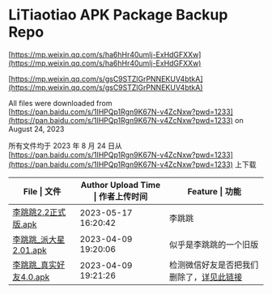 # LiTiaotiao APK Package Backup Repo

[https://mp.weixin.qq.com/s/ha6hHr40umlj-ExHdGFXXw](https://mp.weixin.qq.com/s/ha6hHr40umlj-ExHdGFXXw)

[https://mp.weixin.qq.com/s/gsC9STZlGrPNNEKUV4btkA](https://mp.weixin.qq.com/s/gsC9STZlGrPNNEKUV4btkA)

All files were downloaded from [https://pan.baidu.com/s/1IHPQp1Rgn9K67N-v4ZcNxw?pwd=1233](https://pan.baidu.com/s/1IHPQp1Rgn9K67N-v4ZcNxw?pwd=1233) on August 24, 2023

所有文件均于 2023 年 8 月 24 日从 [https://pan.baidu.com/s/1IHPQp1Rgn9K67N-v4ZcNxw?pwd=1233](https://pan.baidu.com/s/1IHPQp1Rgn9K67N-v4ZcNxw?pwd=1233) 上下载

| File \| 文件                                                                                                                                              | Author Upload Time \| 作者上传时间 | Feature \| 功能                                                             |
| ------------------------------------------------------------------------------------------------------------------------------------------------------- | ---------------------------- | ------------------------------------------------------------------------- |
| [李跳跳2.2正式版.apk](https://github.com/eddlez/litiaotiao_package_backup/raw/main/%E6%9D%8E%E8%B7%B3%E8%B7%B32.2%E6%AD%A3%E5%BC%8F%E7%89%88.apk)             | 2023-05-17 16:20:42          | 李跳跳                                                                       |
| [李跳跳_派大星2.01.apk](https://github.com/eddlez/litiaotiao_package_backup/raw/main/%E6%9D%8E%E8%B7%B3%E8%B7%B3_%E6%B4%BE%E5%A4%A7%E6%98%9F2.01.apk)         | 2023-04-09 19:20:06          | 似乎是李跳跳的一个旧版                                                               |
| [李跳跳_真实好友4.0.apk](https://github.com/eddlez/litiaotiao_package_backup/raw/main/%E6%9D%8E%E8%B7%B3%E8%B7%B3_%E7%9C%9F%E5%AE%9E%E5%A5%BD%E5%8F%8B4.0.apk) | 2023-04-09 19:21:26          | 检测微信好友是否把我们删除了，[详见此链接](https://mp.weixin.qq.com/s/v5ejXKQbDTI6cbmSSYMyaw) |

